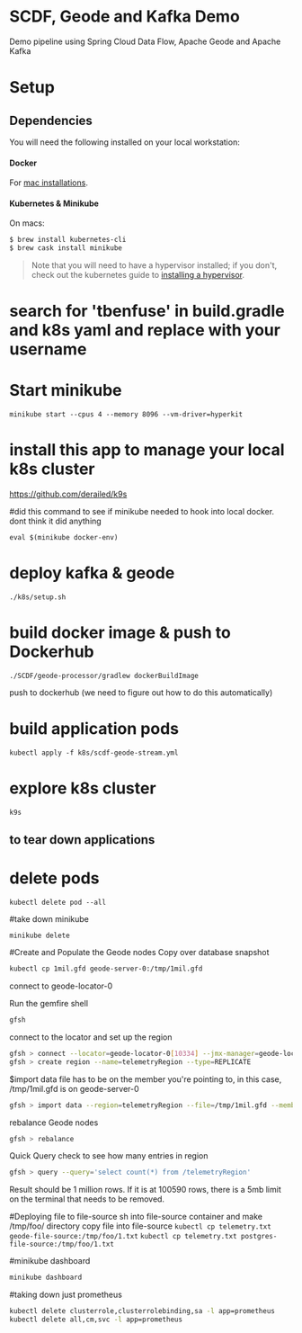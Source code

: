 # SCDF, Geode and Kafka Demo
Demo pipeline using Spring Cloud Data Flow, Apache Geode and Apache Kafka

# Setup

## Dependencies
You will need the following installed on your local workstation:

#### Docker
For [mac installations](https://docs.docker.com/docker-for-mac/install/).

#### Kubernetes & Minikube
On macs: 

```bash
$ brew install kubernetes-cli
$ brew cask install minikube
```

> Note that you will need to have a hypervisor installed; if you don't, check out the kubernetes guide to [installing a hypervisor](https://kubernetes.io/docs/tasks/tools/install-minikube/#install-a-hypervisor).


# search for 'tbenfuse' in build.gradle and k8s yaml and replace with your username

# Start minikube
```
minikube start --cpus 4 --memory 8096 --vm-driver=hyperkit
```
# install this app to manage your local k8s cluster
https://github.com/derailed/k9s

#did this command to see if minikube needed to hook into local docker. dont think it did anything
```
eval $(minikube docker-env)
```
# deploy kafka & geode
```
./k8s/setup.sh
```

# build docker image & push to Dockerhub 
```
./SCDF/geode-processor/gradlew dockerBuildImage
```
push to dockerhub (we need to figure out how to do this automatically)

# build application pods
```
kubectl apply -f k8s/scdf-geode-stream.yml
```

# explore k8s cluster
```
k9s
```

## to tear down applications
# delete pods
```
kubectl delete pod --all
```

#take down minikube
```
minikube delete
```

#Create and Populate the Geode nodes
Copy over database snapshot
```bash
kubectl cp 1mil.gfd geode-server-0:/tmp/1mil.gfd
```

connect to geode-locator-0

Run the gemfire shell
```bash
gfsh
```

connect to the locator and set up the region
```bash
gfsh > connect --locator=geode-locator-0[10334] --jmx-manager=geode-locator-0[1099]
gfsh > create region --name=telemetryRegion --type=REPLICATE
```

$import data
file has to be on the member you're pointing to, in this case, /tmp/1mil.gfd is on geode-server-0
```bash
gfsh > import data --region=telemetryRegion --file=/tmp/1mil.gfd --member=geode-server-0

```

rebalance Geode nodes 
```bash
gfsh > rebalance
```

Quick Query check to see how many entries in region
```bash
gfsh > query --query='select count(*) from /telemetryRegion'
```
Result should be 1 million rows.
If it is at 100590 rows, there is a 5mb limit on the terminal that needs to be removed.

#Deploying file to file-source
sh into file-source container and make /tmp/foo/ directory
copy file into file-source
`kubectl cp telemetry.txt geode-file-source:/tmp/foo/1.txt`
`kubectl cp telemetry.txt postgres-file-source:/tmp/foo/1.txt`

#minikube dashboard
```bash
minikube dashboard
```


#taking down just prometheus
```bash
kubectl delete clusterrole,clusterrolebinding,sa -l app=prometheus
kubectl delete all,cm,svc -l app=prometheus
```